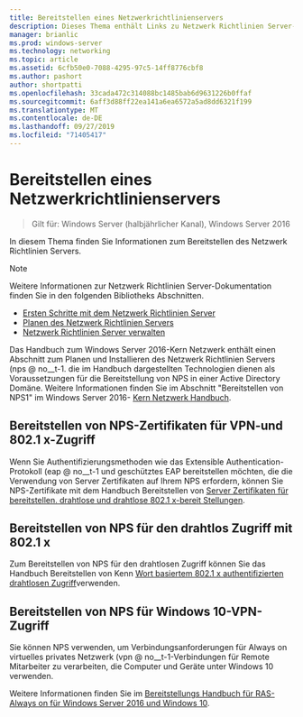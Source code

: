 ```yaml
---
title: Bereitstellen eines Netzwerkrichtlinienservers
description: Dieses Thema enthält Links zu Netzwerk Richtlinien Server-Bereitstellungs Inhalten für Windows Server 2016 und enthält Links zu weiteren Anleitungen zu NPS.
manager: brianlic
ms.prod: windows-server
ms.technology: networking
ms.topic: article
ms.assetid: 6cfb50e0-7088-4295-97c5-14ff8776cbf8
ms.author: pashort
author: shortpatti
ms.openlocfilehash: 33cada472c314088bc1485bab6d9631226b0ffaf
ms.sourcegitcommit: 6aff3d88ff22ea141a6ea6572a5ad8dd6321f199
ms.translationtype: MT
ms.contentlocale: de-DE
ms.lasthandoff: 09/27/2019
ms.locfileid: "71405417"
---
```

# <a name="deploy-network-policy-server"></a>Bereitstellen eines Netzwerkrichtlinienservers

>Gilt für: Windows Server (halbjährlicher Kanal), Windows Server 2016

In diesem Thema finden Sie Informationen zum Bereitstellen des Netzwerk Richtlinien Servers.

>[!NOTE]
>Weitere Informationen zur Netzwerk Richtlinien Server-Dokumentation finden Sie in den folgenden Bibliotheks Abschnitten.  
>- [Ersten Schritte mit dem Netzwerk Richtlinien Server](nps-getstart-top.md)
>- [Planen des Netzwerk Richtlinien Servers](nps-plan-top.md)
>- [Netzwerk Richtlinien Server verwalten](nps-manage-top.md)

Das Handbuch zum Windows Server 2016-Kern Netzwerk enthält einen Abschnitt zum Planen und Installieren des Netzwerk Richtlinien Servers \(nps @ no__t-1. die im Handbuch dargestellten Technologien dienen als Voraussetzungen für die Bereitstellung von NPS in einer Active Directory Domäne. Weitere Informationen finden Sie im Abschnitt "Bereitstellen von NPS1" im Windows Server 2016- [Kern Netzwerk Handbuch](https://technet.microsoft.com/windows-server-docs/networking/core-network-guide/core-network-guide#BKMK_deployNPS1).

## <a name="deploy-nps-certificates-for-vpn-and-8021x-access"></a>Bereitstellen von NPS-Zertifikaten für VPN-und 802.1 x-Zugriff

Wenn Sie Authentifizierungsmethoden wie das Extensible Authentication-Protokoll \(eap @ no__t-1 und geschütztes EAP bereitstellen möchten, die die Verwendung von Server Zertifikaten auf Ihrem NPS erfordern, können Sie NPS-Zertifikate mit dem Handbuch Bereitstellen von [Server Zertifikaten für bereitstellen. drahtlose und drahtlose 802.1 x-bereit Stellungen](https://technet.microsoft.com/windows-server-docs/networking/core-network-guide/cncg/server-certs/deploy-server-certificates-for-802.1x-wired-and-wireless-deployments).

## <a name="deploy-nps-for-8021x-wireless-access"></a>Bereitstellen von NPS für den drahtlos Zugriff mit 802.1 x

Zum Bereitstellen von NPS für den drahtlosen Zugriff können Sie das Handbuch Bereitstellen von Kenn [Wort basiertem 802.1 x authentifizierten drahtlosen Zugriff](https://technet.microsoft.com/windows-server-docs/networking/core-network-guide/cncg/wireless/a-deploy-8021x-wireless-access)verwenden.

## <a name="deploy-nps-for-windows-10-vpn-access"></a>Bereitstellen von NPS für Windows 10-VPN-Zugriff

Sie können NPS verwenden, um Verbindungsanforderungen für Always on virtuelles privates Netzwerk \(vpn @ no__t-1-Verbindungen für Remote Mitarbeiter zu verarbeiten, die Computer und Geräte unter Windows 10 verwenden.

Weitere Informationen finden Sie im [Bereitstellungs Handbuch für RAS-Always on für Windows Server 2016 und Windows 10](https://docs.microsoft.com/windows-server/remote/remote-access/vpn/always-on-vpn/deploy/always-on-vpn-deploy).

